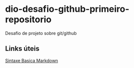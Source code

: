 # dio-desafio-github-primeiro-repositorio
Desafio de projeto sobre git/github

## Links úteis
[Sintaxe Basica Markdown](https://markdownguide.org/basic-syntax/)
